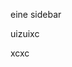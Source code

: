 <p class=rvps2><span class=rvts6>eine sidebar</span></p>
<p class=rvps2><span class=rvts6>uizuixc</span></p>
<p class=rvps2><span class=rvts6>xcxc</span></p>
<p class=rvps2><span class=rvts6><br></span></p>
